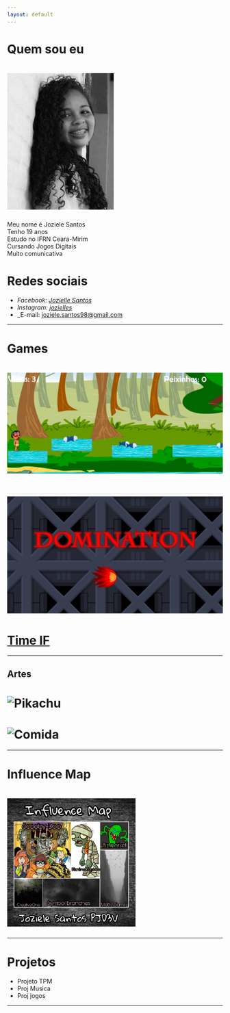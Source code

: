 ```yaml
---
layout: default
---
```


# Quem sou eu 
# ![](Perfil.png)

Meu nome é Joziele Santos  
Tenho 19 anos   
Estudo no IFRN Ceara-Mirim  
Cursando Jogos Digitais  
Muito comunicativa  

# Redes sociais

* _Facebook: [Jozielle Santos](https://www.facebook.com/jozielle.santos.378)_
* _Instagram: [jozielles](https://www.instagram.com/jozielles/)_
* _E-mail: joziele.santos98@gmail.com

* * * 

# Games

# [![](Cacique.png)](https://joozi.github.io/Cacique/)  

# [![](Domination.png)](https://joozi.github.io/Domination/)

# [Time IF](https://ortegagamer.github.io/GAMES/TimeIF/)

* * * 

## Artes
# ![Pikachu](https://userscontent2.emaze.com/images/a95fc4c6-85de-41e5-aabf-0f03f3e2645b/e6d0ff9404f9660db71698d0c17493e3.png)  

# ![Comida](https://s3.amazonaws.com/kandipatternspatterns/food/18909__pizza.png)    


* * * 

# Influence Map

# ![](influence.png)  

* * * 

# Projetos  
* Projeto TPM
* Proj Musica
* Proj jogos

* * *

